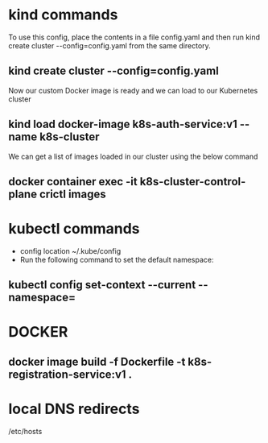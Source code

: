 # kind commands
To use this config, place the contents in a file config.yaml and then run kind create cluster --config=config.yaml from the same directory.
## kind create cluster --config=config.yaml

Now our custom Docker image is ready and we can load to our Kubernetes cluster
## kind load docker-image k8s-auth-service:v1 --name k8s-cluster

We can get a list of images loaded in our cluster using the below command
## docker container exec -it k8s-cluster-control-plane crictl images

# kubectl commands
- config location ~/.kube/config 
- Run the following command to set the default namespace:
## kubectl config set-context --current --namespace=<your-namespace>


# DOCKER
## docker image build -f Dockerfile -t k8s-registration-service:v1 .

# local DNS redirects 
/etc/hosts